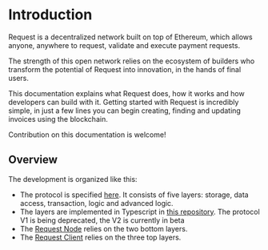 # Introduction

Request is a decentralized network built on top of Ethereum, which allows anyone, anywhere to request, validate and execute payment requests.

The strength of this open network relies on the ecosystem of builders who transform the potential of Request into innovation, in the hands of final users.

This documentation explains what Request does, how it works and how developers can build with it. Getting started with Request is incredibly simple, in just a few lines you can begin creating, finding and updating invoices using the blockchain. 

Contribution on this documentation is welcome!

## Overview

The development is organized like this:

* The protocol is specified [here](dev/technical-documentation.md). It consists of five layers: storage, data access, transaction, logic and advanced logic.
* The layers are implemented in Typescript in [this repository](https://github.com/RequestNetwork/requestNetwork). The protocol V1 is being deprecated, the V2 is currently in beta
* The [Request Node](https://github.com/RequestNetwork/requestNetwork/tree/development/packages/request-node) relies on the two bottom layers.
* The [Request Client](https://github.com/RequestNetwork/requestNetwork/tree/development/packages/request-client.js) relies on the three top layers.

